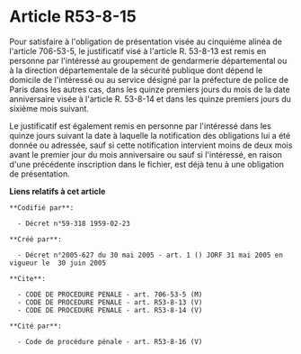 # Article R53-8-15

Pour satisfaire à l'obligation de présentation visée au cinquième alinéa de l'article 706-53-5, le justificatif visé à
l'article R. 53-8-13 est remis en personne par l'intéressé au groupement de gendarmerie départemental ou à la direction
départementale de la sécurité publique dont dépend le domicile de l'intéressé ou au service désigné par la préfecture de
police de Paris dans les autres cas, dans les quinze premiers jours du mois de la date anniversaire visée à l'article R.
53-8-14 et dans les quinze premiers jours du sixième mois suivant.

Le justificatif est également remis en personne par l'intéressé dans les quinze jours suivant la date à laquelle la
notification des obligations lui a été donnée ou adressée, sauf si cette notification intervient moins de deux mois avant le
premier jour du mois anniversaire ou sauf si l'intéressé, en raison d'une précédente inscription dans le fichier, est déjà
tenu à une obligation de présentation.

**Liens relatifs à cet article**

	**Codifié par**:

	  - Décret n°59-318 1959-02-23

	**Créé par**:

	  - Décret n°2005-627 du 30 mai 2005 - art. 1 () JORF 31 mai 2005 en vigueur le  30 juin 2005

	**Cite**:

	  - CODE DE PROCEDURE PENALE - art. 706-53-5 (M)
	  - CODE DE PROCEDURE PENALE - art. R53-8-13 (V)
	  - CODE DE PROCEDURE PENALE - art. R53-8-14 (V)

	**Cité par**:

	  - Code de procédure pénale - art. R53-8-16 (V)
